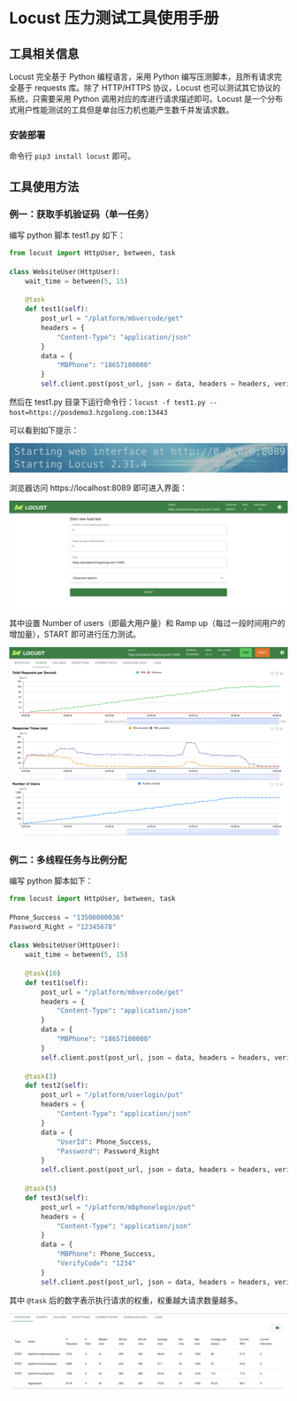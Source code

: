 # Locust 压力测试工具使用手册

## 工具相关信息

Locust 完全基于 Python 编程语言，采用 Python 编写压测脚本，且所有请求完全基于 requests 库。除了 HTTP/HTTPS 协议，Locust 也可以测试其它协议的系统，只需要采用 Python 调用对应的库进行请求描述即可。Locust 是一个分布式用户性能测试的工具但是单台压力机也能产生数千并发请求数。

### 安装部署

命令行 `pip3 install locust` 即可。

## 工具使用方法

### 例一：获取手机验证码（单一任务）

编写 python 脚本 test1.py 如下：

```python
from locust import HttpUser, between, task

class WebsiteUser(HttpUser):
    wait_time = between(5, 15)
    
    @task
    def test1(self):
        post_url = "/platform/mbvercode/get"
        headers = {
            "Content-Type": "application/json"
        }
        data = {
            "MBPhone": "18657100000"
        }
        self.client.post(post_url, json = data, headers = headers, verify = False)
```

然后在 test1.py 目录下运行命令行：`locust -f test1.py --host=https://posdemo3.hzgolong.com:13443`

可以看到如下提示：

![image-20240828160133224](../../assets/image-20240828160133224.png)

浏览器访问 https://localhost:8089 即可进入界面：

![image-20240828160207269](../../assets/image-20240828160207269.png)

其中设置 Number of users（即最大用户量）和 Ramp up（每过一段时间用户的增加量），START 即可进行压力测试。

![image-20240828160554053](../../assets/image-20240828160554053.png)

### 例二：多线程任务与比例分配

编写 python 脚本如下：

```python
from locust import HttpUser, between, task

Phone_Success = "13500000036"
Password_Right = "12345678"

class WebsiteUser(HttpUser):
    wait_time = between(5, 15)
    
    @task(10)
    def test1(self):
        post_url = "/platform/mbvercode/get"
        headers = {
            "Content-Type": "application/json"
        }
        data = {
            "MBPhone": "18657100000"
        }
        self.client.post(post_url, json = data, headers = headers, verify = False)

    @task(3)
    def test2(self):
        post_url = "/platform/userlogin/put"
        headers = {
            "Content-Type": "application/json"
        }
        data = {
            "UserId": Phone_Success,
            "Password": Password_Right
        }
        self.client.post(post_url, json = data, headers = headers, verify = False)
    
    @task(5)
    def test3(self):
        post_url = "/platform/mbphonelogin/put"
        headers = {
            "Content-Type": "application/json"
        }
        data = {
            "MBPhone": Phone_Success,
            "VerifyCode": "1234"
        }
        self.client.post(post_url, json = data, headers = headers, verify = False)
```

其中 `@task` 后的数字表示执行请求的权重，权重越大请求数量越多。

![image-20240828163439109](../../assets/image-20240828163439109.png)

